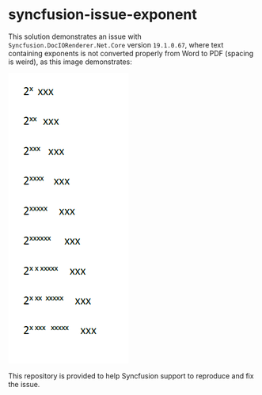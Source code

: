 # syncfusion-issue-exponent

This solution demonstrates an issue with `Syncfusion.DocIORenderer.Net.Core` version `19.1.0.67`, where text containing exponents is not converted properly from Word to PDF (spacing is weird), as this image demonstrates:

![Exponent-fail-output](Exponent-fail-output.png)

This repository is provided to help Syncfusion support to reproduce and fix the issue.

